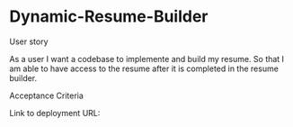 # Dynamic-Resume-Builder
User story 


As a user I want a codebase to implemente and build my resume. 
So that I am able to have access to the resume after it is completed in the resume builder.




Acceptance Criteria






Link to deployment URL:
